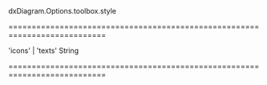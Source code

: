<!--id-->dxDiagram.Options.toolbox.style<!--/id-->
===========================================================================
<!--acceptValues-->'icons' | 'texts'<!--/acceptValues-->
<!--type-->String<!--/type-->
===========================================================================

<!--shortDescription-->

<!--/shortDescription-->

<!--fullDescription-->

<!--/fullDescription-->